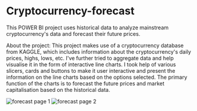 # Cryptocurrency-forecast
This POWER BI project uses historical data to analyze mainstream cryptocurrency's data and forecast their future prices.

About the project:
  This project makes use of a cryptocurrency database from KAGGLE, which includes information about the cryptocurrency's daily prices, highs, lows, etc.
  I've further tried to aggregate data and help visualise it in the form of interactive line charts.
  I took help of various slicers, cards and buttons to make it user interactive and present the information on the line charts based on the options selected.
  The primary function of the charts is to forecast the future prices and market capitalisation based on the historical data. 
  
![forecast page 1](https://user-images.githubusercontent.com/111977672/186446071-efdb48dd-0b58-4c92-b522-31360a85501b.png)
![forecast page 2](https://user-images.githubusercontent.com/111977672/186478823-20addc81-4fe8-40d3-89e5-4c234865372e.png)





